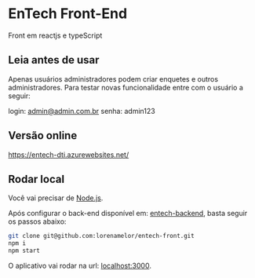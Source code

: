 # EnTech Front-End

Front em reactjs e typeScript

## Leia antes de usar

Apenas usuários administradores podem criar enquetes e outros administradores.
Para testar novas funcionalidade entre com o usuário a seguir:

login: admin@admin.com.br
senha: admin123

## Versão online

https://entech-dti.azurewebsites.net/

## Rodar local 

Você vai precisar de [Node.js](http://nodejs.org/).

Após configurar o back-end disponível em: [entech-backend](https://github.com/LucasASantos/DTI.EnTech), basta seguir os passos abaixo: 
```sh
git clone git@github.com:lorenamelor/entech-front.git
npm i
npm start
```

O aplicativo vai rodar na url: [localhost:3000](http://localhost:3000/).

